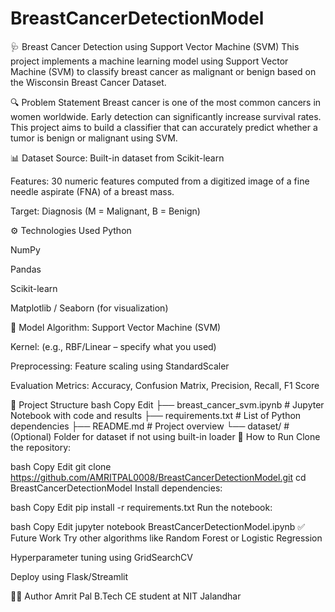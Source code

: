 # BreastCancerDetectionModel
🩺 Breast Cancer Detection using Support Vector Machine (SVM)
This project implements a machine learning model using Support Vector Machine (SVM) to classify breast cancer as malignant or benign based on the Wisconsin Breast Cancer Dataset.

🔍 Problem Statement
Breast cancer is one of the most common cancers in women worldwide. Early detection can significantly increase survival rates. This project aims to build a classifier that can accurately predict whether a tumor is benign or malignant using SVM.

📊 Dataset
Source: Built-in dataset from Scikit-learn

Features: 30 numeric features computed from a digitized image of a fine needle aspirate (FNA) of a breast mass.

Target: Diagnosis (M = Malignant, B = Benign)

⚙️ Technologies Used
Python

NumPy

Pandas

Scikit-learn

Matplotlib / Seaborn (for visualization)

🧠 Model
Algorithm: Support Vector Machine (SVM)

Kernel: (e.g., RBF/Linear – specify what you used)

Preprocessing: Feature scaling using StandardScaler

Evaluation Metrics: Accuracy, Confusion Matrix, Precision, Recall, F1 Score



📁 Project Structure
bash
Copy
Edit
├── breast_cancer_svm.ipynb     # Jupyter Notebook with code and results
├── requirements.txt            # List of Python dependencies
├── README.md                   # Project overview
└── dataset/                    # (Optional) Folder for dataset if not using built-in loader
🚀 How to Run
Clone the repository:

bash
Copy
Edit
git clone https://github.com/AMRITPAL0008/BreastCancerDetectionModel.git
cd BreastCancerDetectionModel
Install dependencies:

bash
Copy
Edit
pip install -r requirements.txt
Run the notebook:

bash
Copy
Edit
jupyter notebook BreastCancerDetectionModel.ipynb
✅ Future Work
Try other algorithms like Random Forest or Logistic Regression

Hyperparameter tuning using GridSearchCV

Deploy using Flask/Streamlit

🧑‍💻 Author
Amrit Pal
B.Tech CE student 
at NIT Jalandhar
